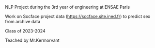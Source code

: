 NLP Project during the 3rd year of engineering at ENSAE Paris

Work on Socface project data (https://socface.site.ined.fr) to predict sex from archive data

Class of 2023-2024

Teached by Mr.Kermorvant
